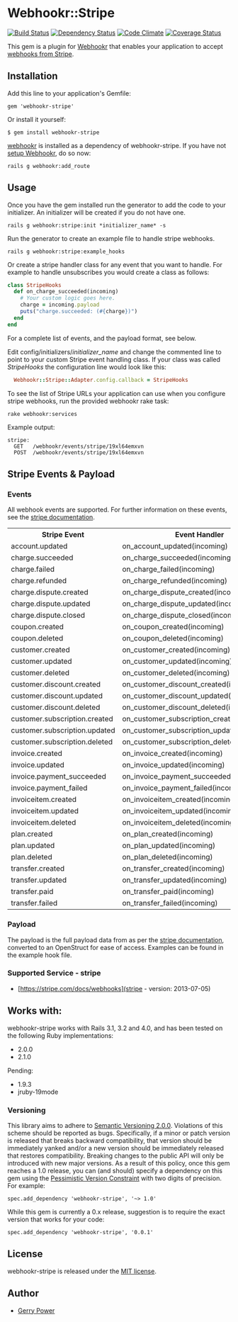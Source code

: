 # Webhookr::Stripe
[![Build Status](https://travis-ci.org/gerrypower/webhookr-stripe.png?branch=master)](https://travis-ci.org/gerrypower/webhookr-stripe)
[![Dependency Status](https://gemnasium.com/gerrypower/webhookr-stripe.png)](https://gemnasium.com/gerrypower/webhookr-stripe)
[![Code Climate](https://codeclimate.com/github/gerrypower/webhookr-stripe.png)](https://codeclimate.com/github/gerrypower/webhookr-stripe)
[![Coverage Status](https://coveralls.io/repos/gerrypower/webhookr-stripe/badge.png)](https://coveralls.io/r/gerrypower/webhookr-stripe)

This gem is a plugin for [Webhookr](https://github.com/zoocasa/webhookr) that enables
your application to accept [webhooks from Stripe](https://stripe.com/docs/webhooks).

## Installation

Add this line to your application's Gemfile:

    gem 'webhookr-stripe'

Or install it yourself:

    $ gem install webhookr-stripe

[webhookr](https://github.com/zoocasa/webhookr) is installed as a dependency of webhookr-stripe. If you have not [setup Webhookr](https://github.com/zoocasa/webhookr#usage--setup), do so now:

```console
rails g webhookr:add_route
```

## Usage

Once you have the gem installed run the generator to add the code to your initializer.
An initializer will be created if you do not have one.

```console
rails g webhookr:stripe:init *initializer_name* -s
```

Run the generator to create an example file to handle stripe webhooks.

```console
rails g webhookr:stripe:example_hooks
```

Or create a stripe handler class for any event that you want to handle. For example
to handle unsubscribes you would create a class as follows:

```ruby
class StripeHooks
  def on_charge_succeeded(incoming)
    # Your custom logic goes here.
    charge = incoming.payload
    puts("charge.succeeded: (#{charge})")
  end
end
```

For a complete list of events, and the payload format, see below.

Edit config/initializers/*initializer_name* and change the commented line to point to
your custom Stripe event handling class. If your class was called *StripeHooks*
the configuration line would look like this:

```ruby
  Webhookr::Stripe::Adapter.config.callback = StripeHooks
```

To see the list of Stripe URLs your application can use when you configure
stripe webhooks,
run the provided webhookr rake task:

```console
rake webhookr:services
```

Example output:

```console
stripe:
  GET	/webhookr/events/stripe/19xl64emxvn
  POST	/webhookr/events/stripe/19xl64emxvn
```

## Stripe Events & Payload

### Events

All webhook events are supported. For further information on these events, see the
[stripe documentation](https://stripe.com/docs/api#event_types).

<table>
  <tr>
    <th>Stripe Event</th>
    <th>Event Handler</th>
  </tr>
  <tr>
    <td>account.updated</td>
    <td>on_account_updated(incoming)</td>
  </tr>
  <tr>
    <td>charge.succeeded</td>
    <td>on_charge_succeeded(incoming)</td>
  </tr>
  <tr>
    <td>charge.failed</td>
    <td>on_charge_failed(incoming)</td>
  </tr>
  <tr>
    <td>charge.refunded</td>
    <td>on_charge_refunded(incoming)</td>
  </tr>
  <tr>
    <td>charge.dispute.created</td>
    <td>on_charge_dispute_created(incoming)</td>
  </tr>
  <tr>
    <td>charge.dispute.updated</td>
    <td>on_charge_dispute_updated(incoming)</td>
  </tr>
  <tr>
    <td>charge.dispute.closed</td>
    <td>on_charge_dispute_closed(incoming)</td>
  </tr>
  <tr>
    <td>coupon.created</td>
    <td>on_coupon_created(incoming)</td>
  </tr>
  <tr>
    <td>coupon.deleted</td>
    <td>on_coupon_deleted(incoming)</td>
  </tr>
  <tr>
    <td>customer.created</td>
    <td>on_customer_created(incoming)</td>
  </tr>
  <tr>
    <td>customer.updated</td>
    <td>on_customer_updated(incoming)</td>
  </tr>
  <tr>
    <td>customer.deleted</td>
    <td>on_customer_deleted(incoming)</td>
  </tr>
  <tr>
    <td>customer.discount.created</td>
    <td>on_customer_discount_created(incoming)</td>
  </tr>
  <tr>
    <td>customer.discount.updated</td>
    <td>on_customer_discount_updated(incoming)</td>
  </tr>
  <tr>
    <td>customer.discount.deleted</td>
    <td>on_customer_discount_deleted(incoming)</td>
  </tr>
  <tr>
    <td>customer.subscription.created</td>
    <td>on_customer_subscription_created(incoming)</td>
  </tr>
  <tr>
    <td>customer.subscription.updated</td>
    <td>on_customer_subscription_updated(incoming)</td>
  </tr>
  <tr>
    <td>customer.subscription.deleted</td>
    <td>on_customer_subscription_deleted(incoming)</td>
  </tr>
  <tr>
    <td>invoice.created</td>
    <td>on_invoice_created(incoming)</td>
  </tr>
  <tr>
    <td>invoice.updated</td>
    <td>on_invoice_updated(incoming)</td>
  </tr>
  <tr>
    <td>invoice.payment_succeeded</td>
    <td>on_invoice_payment_succeeded(incoming)</td>
  </tr>
  <tr>
    <td>invoice.payment_failed</td>
    <td>on_invoice_payment_failed(incoming)</td>
  </tr>
  <tr>
    <td>invoiceitem.created</td>
    <td>on_invoiceitem_created(incoming)</td>
  </tr>
  <tr>
    <td>invoiceitem.updated</td>
    <td>on_invoiceitem_updated(incoming)</td>
  </tr>
  <tr>
    <td>invoiceitem.deleted</td>
    <td>on_invoiceitem_deleted(incoming)</td>
  </tr>
  <tr>
    <td>plan.created</td>
    <td>on_plan_created(incoming)</td>
  </tr>
  <tr>
    <td>plan.updated</td>
    <td>on_plan_updated(incoming)</td>
  </tr>
  <tr>
    <td>plan.deleted</td>
    <td>on_plan_deleted(incoming)</td>
  </tr>
  <tr>
    <td>transfer.created</td>
    <td>on_transfer_created(incoming)</td>
  </tr>
  <tr>
    <td>transfer.updated</td>
    <td>on_transfer_updated(incoming)</td>
  </tr>
  <tr>
    <td>transfer.paid</td>
    <td>on_transfer_paid(incoming)</td>
  </tr>
  <tr>
    <td>transfer.failed</td>
    <td>on_transfer_failed(incoming)</td>
  </tr>
</table>

### Payload

The payload is the full payload data from as per the
[stripe documentation](https://stripe.com/docs/api#event_types), converted to an OpenStruct
for ease of access. Examples can be found in the example hook file.

### <a name="supported_services"></a>Supported Service - stripe

* [https://stripe.com/docs/webhooks](stripe - version: 2013-07-05)

## <a name="works_with"></a>Works with:

webhookr-stripe works with Rails 3.1, 3.2 and 4.0, and has been tested on the following Ruby
implementations:

* 2.0.0
* 2.1.0

Pending:

* 1.9.3
* jruby-19mode

### Versioning
This library aims to adhere to [Semantic Versioning 2.0.0](http://semver.org/). Violations of this scheme should be reported as
bugs. Specifically, if a minor or patch version is released that breaks backward compatibility, that
version should be immediately yanked and/or a new version should be immediately released that restores
compatibility. Breaking changes to the public API will only be introduced with new major versions. As a
result of this policy, once this gem reaches a 1.0 release, you can (and should) specify a dependency on
this gem using the [Pessimistic Version Constraint](http://docs.rubygems.org/read/chapter/16#page74) with
two digits of precision. For example:

    spec.add_dependency 'webhookr-stripe', '~> 1.0'

While this gem is currently a 0.x release, suggestion is to require the exact version that works for your code:

    spec.add_dependency 'webhookr-stripe', '0.0.1'

## License

webhookr-stripe is released under the [MIT license](http://www.opensource.org/licenses/MIT).

## Author

* [Gerry Power](https://github.com/gerrypower)
